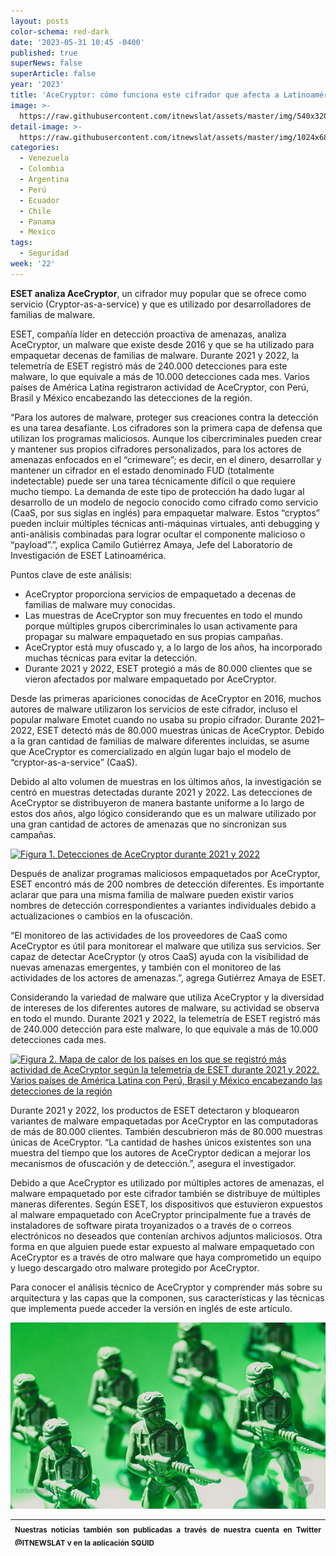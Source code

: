 ```yaml
---
layout: posts
color-schema: red-dark
date: '2023-05-31 10:45 -0400'
published: true
superNews: false
superArticle: false
year: '2023'
title: 'AceCryptor: cómo funciona este cifrador que afecta a Latinoamérica'
image: >-
  https://raw.githubusercontent.com/itnewslat/assets/master/img/540x320/Ataque-Soldados-p.jpg
detail-image: >-
  https://raw.githubusercontent.com/itnewslat/assets/master/img/1024x680/Ataque-Soldados-g.jpg
categories:
  - Venezuela
  - Colombia
  - Argentina
  - Perú
  - Ecuador
  - Chile
  - Panama
  - Mexico
tags:
  - Seguridad
week: '22'
---
```

**ESET analiza AceCryptor**, un cifrador muy popular que se ofrece como servicio (Cryptor-as-a-service) y que es utilizado por desarrolladores de familias de malware.

ESET, compañía líder en detección proactiva de amenazas, analiza AceCryptor, un malware que existe desde 2016 y que se ha utilizado para empaquetar decenas de familias de malware. Durante 2021 y 2022, la telemetría de ESET registró más de 240.000 detecciones para este malware, lo que equivale a más de 10.000 detecciones cada mes. Varios países de América Latina registraron actividad de AceCryptor, con Perú, Brasil y México encabezando las detecciones de la región.

“Para los autores de malware, proteger sus creaciones contra la detección es una tarea desafiante. Los cifradores son la primera capa de defensa que utilizan los programas maliciosos. Aunque los cibercriminales pueden crear y mantener sus propios cifradores personalizados, para los actores de amenazas enfocados en el “crimeware”; es decir, en el dinero, desarrollar y mantener un cifrador en el estado denominado FUD (totalmente indetectable) puede ser una tarea técnicamente difícil o que requiere mucho tiempo. La demanda de este tipo de protección ha dado lugar al desarrollo de un modelo de negocio conocido como cifrado como servicio (CaaS, por sus siglas en inglés) para empaquetar malware. Estos “cryptos” pueden incluir múltiples técnicas anti-máquinas virtuales, anti debugging y anti-análisis combinadas para lograr ocultar el componente malicioso o “payload”.”, explica Camilo Gutiérrez Amaya, Jefe del Laboratorio de Investigación de ESET Latinoamérica. 

Puntos clave de este análisis:

- AceCryptor proporciona servicios de empaquetado a decenas de familias de malware muy conocidas.
- Las muestras de AceCryptor son muy frecuentes en todo el mundo porque múltiples grupos cibercriminales lo usan activamente para propagar su malware empaquetado en sus propias campañas.
- AceCryptor está muy ofuscado y, a lo largo de los años, ha incorporado muchas técnicas para evitar la detección.
- Durante 2021 y 2022, ESET protegió a más de 80.000 clientes que se vieron afectados por malware empaquetado por AceCryptor.

Desde las primeras apariciones conocidas de AceCryptor en 2016, muchos autores de malware utilizaron los servicios de este cifrador, incluso el popular malware Emotet cuando no usaba su propio cifrador. Durante 2021–2022, ESET detectó más de 80.000 muestras únicas de AceCryptor. Debido a la gran cantidad de familias de malware diferentes incluidas, se asume que AceCryptor es comercializado en algún lugar bajo el modelo de “cryptor-as-a-service” (CaaS). 

Debido al alto volumen de muestras en los últimos años, la investigación se centró en muestras detectadas durante 2021 y 2022. Las detecciones de AceCryptor se distribuyeron de manera bastante uniforme a lo largo de estos dos años, algo lógico considerando que es un malware utilizado por una gran cantidad de actores de amenazas que no sincronizan sus campañas.
 
<a href="https://www.welivesecurity.com/la-es/2023/05/30/acecryptor-cifrador-utilizado-varios-desarrolladores-malware/"><img class="aligncenter" src="https://www.welivesecurity.com/wp-content/uploads/2023/05/figure_1_AceCrypter_Events-1024x491.png" alt="Figura 1. Detecciones de AceCryptor durante 2021 y 2022" width="540" height="259" /></a>

Después de analizar programas maliciosos empaquetados por AceCryptor, ESET encontró más de 200 nombres de detección diferentes. Es importante aclarar que para una misma familia de malware pueden existir varios nombres de detección correspondientes a variantes individuales debido a actualizaciones o cambios en la ofuscación.

“El monitoreo de las actividades de los proveedores de CaaS como AceCryptor es útil para monitorear el malware que utiliza sus servicios. Ser capaz de detectar AceCryptor (y otros CaaS) ayuda con la visibilidad de nuevas amenazas emergentes, y también con el monitoreo de las actividades de los actores de amenazas.”, agrega Gutiérrez Amaya de ESET.

Considerando la variedad de malware que utiliza AceCryptor y la diversidad de intereses de los diferentes autores de malware, su actividad se observa en todo el mundo. Durante 2021 y 2022, la telemetría de ESET registró más de 240.000 detección para este malware, lo que equivale a más de 10.000 detecciones cada mes. 

<a href="https://www.welivesecurity.com/la-es/2023/05/30/acecryptor-cifrador-utilizado-varios-desarrolladores-malware/"><img class="aligncenter" src="https://www.welivesecurity.com/wp-content/uploads/2023/05/figure_4_AceCrypter_map.png" alt="Figura 2. Mapa de calor de los países en los que se registró más actividad de AceCryptor según la telemetría de ESET durante 2021 y 2022. Varios países de América Latina con Perú, Brasil y México encabezando las detecciones de la región" width="540" height="278" /></a>

Durante 2021 y 2022, los productos de ESET detectaron y bloquearon variantes de malware empaquetadas por AceCryptor en las computadoras de más de 80.000 clientes. También descubrieron más de 80.000 muestras únicas de AceCryptor. “La cantidad de hashes únicos existentes son una muestra del tiempo que los autores de AceCryptor dedican a mejorar los mecanismos de ofuscación y de detección.”, asegura el investigador. 

Debido a que AceCryptor es utilizado por múltiples actores de amenazas, el malware empaquetado por este cifrador también se distribuye de múltiples maneras diferentes. Según ESET, los dispositivos que estuvieron expuestos al malware empaquetado con AceCryptor principalmente fue a través de instaladores de software pirata troyanizados o a través de o correos electrónicos no deseados que contenían archivos adjuntos maliciosos. Otra forma en que alguien puede estar expuesto al malware empaquetado con AceCryptor es a través de otro malware que haya comprometido un equipo y luego descargado otro malware protegido por AceCryptor. 

Para conocer el análisis técnico de AceCryptor y comprender más sobre su arquitectura y las capas que la componen, sus características y las técnicas que implementa puede acceder la versión en inglés de este artículo.

![](https://raw.githubusercontent.com/itnewslat/assets/master/img/540x320/Ataque-Soldados-p.jpg)

<table style="height: 42px;" width="569">
<tbody>
<tr>
<td style="text-align: justify;"><sub><strong>Nuestras noticias también son publicadas a través de nuestra cuenta en Twitter <a href="https://twitter.com/itnewslat?lang=es">@ITNEWSLAT</a> y en la aplicación <a href="https://squidapp.co/en/">SQUID</a></strong></sub></td>
</tr>
</tbody>
</table>
